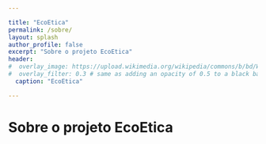 ```yaml
---

title: "EcoEtica"
permalink: /sobre/
layout: splash
author_profile: false
excerpt: "Sobre o projeto EcoEtica"
header:
#  overlay_image: https://upload.wikimedia.org/wikipedia/commons/b/bd/Wall_street_of_the_tombs_sacred_way_Kerameikos_Athens.jpg
#  overlay_filter: 0.3 # same as adding an opacity of 0.5 to a black background
  caption: "EcoEtica"

---
```


# Sobre o projeto EcoEtica
